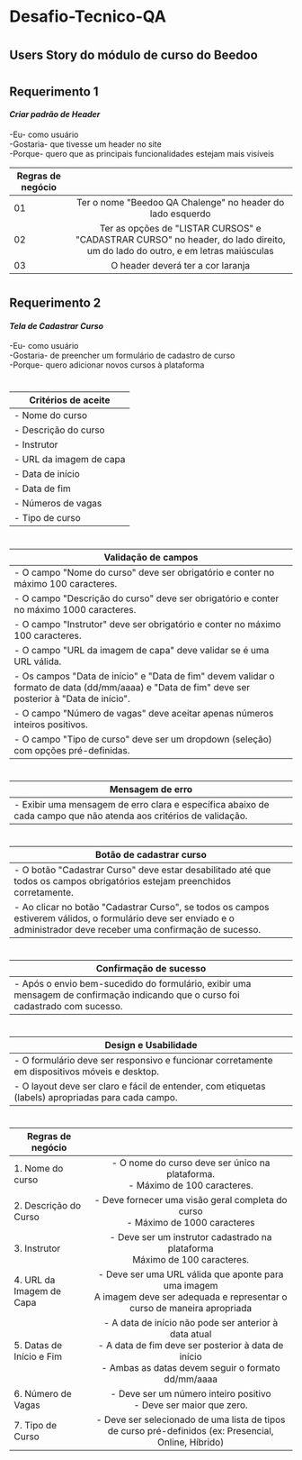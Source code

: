# Desafio-Tecnico-QA
#
#
## Users Story do módulo de curso do Beedoo
#
## Requerimento 1
#### *Criar padrão de Header*
-Eu- como usuário <br>
-Gostaria- que tivesse um header no site <br>
-Porque- quero que as principais funcionalidades estejam mais visíveis

| Regras de negócio   |                            |                
| ----------------  |:-------------:               |
| 01       | Ter o nome "Beedoo QA Chalenge" no header do lado esquerdo  | 
| 02       | Ter as opções de "LISTAR CURSOS" e "CADASTRAR CURSO" no header, do lado direito, um do lado do outro, e em letras maiúsculas|                         | 
| 03     | O header deverá ter a cor laranja    |
#



## Requerimento 2
#### *Tela de Cadastrar Curso*
-Eu- como usuário <br>
-Gostaria- de preencher um formulário de cadastro de curso <br>
-Porque- quero adicionar novos cursos à plataforma
#
| Critérios de aceite    |                
| ----------------       |   
| - Nome do curso | 
| - Descrição do curso      |
|  - Instrutor   | 
| - URL da imagem de capa | 
| - Data de início     |
|  - Data de fim  | 
| - Números de vagas | 
| - Tipo de curso    |

#
| Validação de campos    |                
| ----------------       |   
| - O campo "Nome do curso" deve ser obrigatório e conter no máximo 100 caracteres. | 
| - O campo "Descrição do curso" deve ser obrigatório e conter no máximo 1000 caracteres. |
|  - O campo "Instrutor" deve ser obrigatório e conter no máximo 100 caracteres. | 
| - O campo "URL da imagem de capa" deve validar se é uma URL válida. | 
| - Os campos "Data de início" e "Data de fim" devem validar o formato de data (dd/mm/aaaa) e "Data de fim" deve ser posterior à "Data de início". |
| - O campo "Número de vagas" deve aceitar apenas números inteiros positivos.| 
| - O campo "Tipo de curso" deve ser um dropdown (seleção) com opções pré-definidas. |

#
| Mensagem de erro    |                
| ----------------       |   
| - Exibir uma mensagem de erro clara e específica abaixo de cada campo que não atenda aos critérios de validação. | 

#

| Botão de cadastrar curso   |                
| ----------------       |   
| - O botão "Cadastrar Curso" deve estar desabilitado até que todos os campos obrigatórios estejam preenchidos corretamente. | 
| - Ao clicar no botão "Cadastrar Curso", se todos os campos estiverem válidos, o formulário deve ser enviado e o administrador deve receber uma confirmação de sucesso. |
#
| Confirmação de sucesso   |                
| ----------------       |   
| - Após o envio bem-sucedido do formulário, exibir uma mensagem de confirmação indicando que o curso foi cadastrado com sucesso. | 
#
| Design e Usabilidade   |                
| ----------------       |   
| - O formulário deve ser responsivo e funcionar corretamente em dispositivos móveis e desktop. | 
| - O layout deve ser claro e fácil de entender, com etiquetas (labels) apropriadas para cada campo. |

#

| Regras de negócio   |                            |                
| ----------------  |:-------------:               |
| 1. Nome do curso | - O nome do curso deve ser único na plataforma.<br> - Máximo de 100 caracteres. | 
| 2. Descrição do Curso | - Deve fornecer uma visão geral completa do curso<br> - Máximo de 1000 caracteres | 
| 3. Instrutor| - Deve ser um instrutor cadastrado na plataforma<br>Máximo de 100 caracteres.|
| 4. URL da Imagem de Capa| - Deve ser uma URL válida que aponte para uma imagem<br>A imagem deve ser adequada e representar o curso de maneira apropriada | 
| 5. Datas de Início e Fim | - A data de início não pode ser anterior à data atual<br> - A data de fim deve ser posterior à data de início<br> - Ambas as datas devem seguir o formato dd/mm/aaaa | 
| 6. Número de Vagas| - Deve ser um número inteiro positivo<br> - Deve ser maior que zero.|
| 7. Tipo de Curso| - Deve ser selecionado de uma lista de tipos de curso pré-definidos (ex: Presencial, Online, Híbrido)|


























































